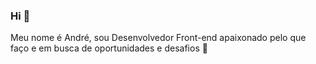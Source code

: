 

### Hi 👋
Meu nome é André, sou Desenvolvedor Front-end apaixonado pelo que faço e em busca de oportunidades e desafios 🤝
